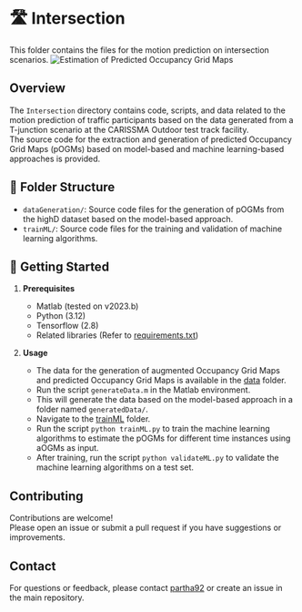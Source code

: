 # 🛣️ Intersection

This folder contains the files for the motion prediction on intersection scenarios. 
![Estimation of Predicted Occupancy Grid Maps](https://github.com/user-attachments/assets/aa593016-cb39-41c0-b699-c27412c128c8)

## Overview

The `Intersection` directory contains code, scripts, and data related to the motion prediction of traffic participants based on the data generated from a T-junction scenario at the CARISSMA Outdoor test track facility.  
The source code for the extraction and generation of predicted Occupancy Grid Maps (pOGMs) based on model-based and machine learning-based approaches is provided.

## 📁 Folder Structure

- `dataGeneration/`: Source code files for the generation of pOGMs from the highD dataset based on the model-based approach.  
- `trainML/`: Source code files for the training and validation of machine learning algorithms. 

## 🚀 Getting Started

1. **Prerequisites**  
   - Matlab (tested on v2023.b)
   - Python (3.12)
   - Tensorflow (2.8)
   - Related libraries (Refer to [requirements.txt](requirements.txt))
     
2. **Usage**  
   - The data for the generation of augmented Occupancy Grid Maps and predicted Occupancy Grid Maps is available in the [data](dataGeneration/data/) folder. 
   - Run the script `generateData.m` in the Matlab environment.
   - This will generate the data based on the model-based approach in a folder named `generatedData/`.
   - Navigate to the [trainML](trainML/) folder. 
   - Run the script `python trainML.py` to train the machine learning algorithms to estimate the pOGMs for different time instances using aOGMs as input.
   - After training, run the script `python validateML.py` to validate the machine learning algorithms on a test set. 

## Contributing

Contributions are welcome!  
Please open an issue or submit a pull request if you have suggestions or improvements.

## Contact

For questions or feedback, please contact [partha92](https://github.com/partha92) or create an issue in the main repository.
